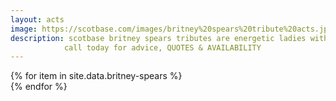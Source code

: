 ```yaml
---
layout: acts
image: https://scotbase.com/images/britney%20spears%20tribute%20acts.jpg?crc=330205404
description: scotbase britney spears tributes are energetic ladies with fabulous vocals, choreographed dance routines and stunning costumes.American Top Pop Princess Britney Spears is well represented at scotbase. choose from our talented britney tributes and your event will sizzle. <hr>
            call today for advice, QUOTES & AVAILABILITY
---
```


<div class="row mt-4 mb-4">
  {% for item in site.data.britney-spears %}
    <div class="col-md-4 mb-5">
      <div class="card border-0 shadow h-100">
        <a href="/acts/{{ item.title | slugify }}">
          <img class="card-img-top" src="{{ item.image_src }}" alt="" />
        </a>
         <!-- <div class="card-body">
          <p class="card-text">{{ item.description }}</p>
        </div> -->
      </div>
    </div>
  {% endfor %}
</div>